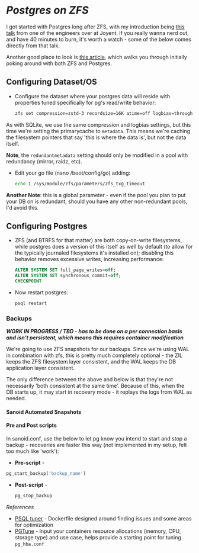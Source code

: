 # ***Postgres on ZFS***

I got started with Postgres long after ZFS, with my introduction being [this talk](https://www.youtube.com/watch?v=T_1Zo4m4v_M) from one of the engineers over at Joyent. If you really wanna nerd out, and have 40 minutes to burn, it's worth a watch - some of the below comes directly from that talk.

Another good place to look is [this article](https://www.2ndquadrant.com/en/blog/pg-phriday-postgres-zfs/), which walks you through initially poking around with both ZFS and Postgres.

## Configuring Dataset/OS

* Configure the dataset where your postgres data will reside with properties tuned specifically for pg's read/write behavior:
 
  ```bash
  zfs set compression=zstd-3 recordsize=16K atime=off logbias=throughput primarycache=metadata redundantmetadata=most zpool/dataset
  ```

As with SQLite, we use the same compression and logbias settings, but this time we're setting the primarycache to `metadata`. This means we're caching the filesystem pointers that say 'this is where the data is', but not the data itself. 

**Note**, the `redundantmetadata` setting should only be modified in a pool with redundancy (mirror, raidz, etc).

* Edit your go file (nano /boot/config/go) adding:

  ```bash
  echo 1 /sys/module/zfs/parameters/zfs_txg_timeout
  ``` 

**Another Note**: this is a global parameter - even if the pool you plan to put your DB on is redundant, should you have any other non-redundant pools, I'd avoid this.

## Configuring Postgres
* ZFS (and BTRFS for that matter) are both copy-on-write filesystems, while postgres does a version of this itself as well by default (to allow for the typically journaled filesystems it's installed on); disabling this behavior removes excessive writes, increasing performance:
  ```sql
  ALTER SYSTEM SET full_page_writes=off;
  ALTER SYSTEM SET synchronous_commit=off;
  CHECKPOINT
  ```

* Now restart postgres:

  ``` bash
  psql restart
    ```

 ### Backups

***WORK IN PROGRESS / TBD - has to be done on a per connection basis and isn't persistent, which means this requires container modification*** 

 We're going to use ZFS snapshots for our backups. Since we're using WAL in combination with zfs, this is pretty much completely optional - the ZIL keeps the ZFS filesystem layer consistent, and the WAL keeps the DB application layer consistent. 

The only difference between the above and below is that they're not necessarily 'both consistent at the same time'. Because of this, when the DB starts up, it may start in recovery mode - it replays the logs from WAL as needed.

 #### Sanoid Automated Snapshots

 #### Pre and Post scripts
 
 In sanoid.conf, use the below to let pg know you intend to start and stop a backup - recoveries are faster this way (not implemented in my setup, felt too much like 'work'):
 
 * **Pre-script** - 
 
  ``` sql
  pg_start_backup('backup_name')
  ``` 
  
* **Post-script** - 

  ``` sql
  pg_stop_backup
  ``` 

*References*
* [PSQL tuner](https://github.com/jfcoz/postgresqltuner) - Dockerfile designed around finding issues and some areas for optimization
* [PGTune](https://pgtune.leopard.in.ua/#/) - Input your containers resource allocations (memory, CPU, storage type) and use case, helps provide a starting point for tuning `pg_hba.conf`
